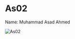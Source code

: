 # As02
Name: Muhammad Asad Ahmed

![As02](https://user-images.githubusercontent.com/64367202/125408204-82302380-e36f-11eb-968c-d234f1137825.PNG)
